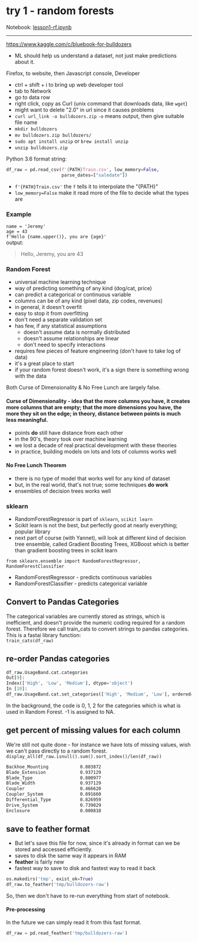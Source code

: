 
# try 1 - random forests


Notebook:  [lesson1-rf.ipynb](https://github.com/fastai/fastai/blob/master/courses/ml1/lesson1-rf.ipynb)  

---

https://www.kaggle.com/c/bluebook-for-bulldozers

- ML should help us understand a dataset, not just make predictions about it.

Firefox, to website, then Javascript console, Developer
- ctrl + shift + i to bring up web developer tool
- tab to Network
- go to data row
- right click, copy as Curl (unix command that downloads data, like `wget`)
- might want to delete "2.0" in url since it causes problems
- `curl url_link -o bulldozers.zip` `-o` means output, then give suitable file name
- `mkdir bulldozers`
- `mv bulldozers.zip bulldozers/`
- `sudo apt install unzip` or `brew install unzip`
- `unzip bulldozers.zip`

Python 3.6 format string:  
```python
df_raw = pd.read_csv(f'{PATH}Train.csv', low_memory=False, 
                     parse_dates=["saledate"])
``` 
- `f'{PATH}Train.csv'`  the `f` tells it to interpolate the "{PATH}"
- `low_memory=False` make it read more of the file to decide what the types are  

### Example
`name = 'Jeremy'`  
`age = 43`  
`f'Hello {name.upper()}, you are {age}'`  
output:  
>Hello, Jeremy, you are 43  

### Random Forest
- universal machine learning technique
- way of predicting something of any kind (dog/cat, price)
- can predict a categorical or continuous variable
- columns can be of any kind (pixel data, zip codes, revenues)
- in general, it doesn't overfit
- easy to stop it from overfitting
- don't need a separate validation set
- has few, if any statistical assumptions
  - doesn't assume data is normally distributed
  - doesn't assume relationships are linear
  - don't need to specify interactions
- requires few pieces of feature engineering (don't have to take log of data)
- it's a great place to start
- if your random forest doesn't work, it's a sign there is something wrong with the data

Both Curse of Dimensionality & No Free Lunch are largely false.  

#### Curse of Dimensionality - idea that the more columns you have, it creates more columns that are empty; that the more dimensions you have, the more they sit on the edge; in theory, distance between points is much less meaningful.  
- points **do** still have distance from each other
- in the 90's, theory took over machine learning
- we lost a decade of real practical development with these theories
- in practice, building models on lots and lots of columns works well

#### No Free Lunch Theorem
- there is no type of model that works well for any kind of dataset
- but, in the real world, that's not true; some techniques **do work**
- ensembles of decision trees works well

### sklearn
- RandomForestRegressor is part of `sklearn`, `scikit learn`
- Scikit learn is not the best, but perfectly good at nearly everything; popular library
- next part of course (with Yannet), will look at different kind of decision tree ensemble, called Gradient Boosting Trees, XGBoost which is better than gradient boosting trees in scikit learn

`from sklearn.ensemble import RandomForestRegressor, RandomForestClassifier`  
- RandomForestRegressor - predicts continuous variables  
- RandomForestClassifier - predicts categorical variable

## Convert to Pandas Categories
The categorical variables are currently stored as strings, which is inefficient, and doesn't provide the numeric coding required for a random forest. Therefore we call train_cats to convert strings to pandas categories.  
This is a fastai library function:  
`train_cats(df_raw)`  

## re-order Pandas categories
```python
df_raw.UsageBand.cat.categories
Out[9]:
Index(['High', 'Low', 'Medium'], dtype='object')
In [10]:
df_raw.UsageBand.cat.set_categories(['High', 'Medium', 'Low'], ordered=True, inplace=True)
```  
In the background, the code is 0, 1, 2 for the categories which is what is used in Random Forest.  -1 is assigned to NA.

## get percent of missing values for each column
We're still not quite done - for instance we have lots of missing values, wish we can't pass directly to a random forest.
`display_all(df_raw.isnull().sum().sort_index()/len(df_raw))`  
```bash
Backhoe_Mounting            0.803872
Blade_Extension             0.937129
Blade_Type                  0.800977
Blade_Width                 0.937129
Coupler                     0.466620
Coupler_System              0.891660
Differential_Type           0.826959
Drive_System                0.739829
Enclosure                   0.000810
```  

## save to feather format
- But let's save this file for now, since it's already in format can we be stored and accessed efficiently.
- saves to disk the same way it appears in RAM
- **feather** is fairly new
- fastest way to save to disk and fastest way to read it back  
```python
os.makedirs('tmp', exist_ok=True)
df_raw.to_feather('tmp/bulldozers-raw')
```  
So, then we don't have to re-run everything from start of notebook.  
#### Pre-processing
In the future we can simply read it from this fast format.
```python
df_raw = pd.read_feather('tmp/bulldozers-raw')
```



